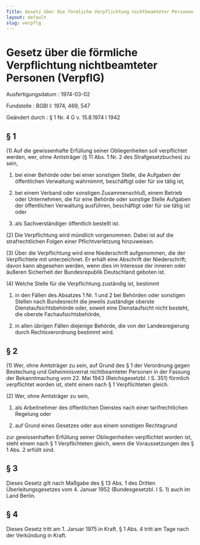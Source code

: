 ```yaml
---
Title: Gesetz über die förmliche Verpflichtung nichtbeamteter Personen
layout: default
slug: verpflg
---
```


# Gesetz über die förmliche Verpflichtung nichtbeamteter Personen (VerpflG)

Ausfertigungsdatum
:   1974-03-02

Fundstelle
:   BGBl I: 1974, 469, 547

Geändert durch
:   § 1 Nr. 4 G v. 15.8.1974 I 1942


## § 1

(1) Auf die gewissenhafte Erfüllung seiner Obliegenheiten soll
verpflichtet werden, wer, ohne Amtsträger (§ 11 Abs. 1 Nr. 2 des
Strafgesetzbuches) zu sein,

1.  bei einer Behörde oder bei einer sonstigen Stelle, die Aufgaben der
    öffentlichen Verwaltung wahrnimmt, beschäftigt oder für sie tätig ist,


2.  bei einem Verband oder sonstigen Zusammenschluß, einem Betrieb oder
    Unternehmen, die für eine Behörde oder sonstige Stelle Aufgaben der
    öffentlichen Verwaltung ausführen, beschäftigt oder für sie tätig ist
    oder


3.  als Sachverständiger öffentlich bestellt ist.




(2) Die Verpflichtung wird mündlich vorgenommen. Dabei ist auf die
strafrechtlichen Folgen einer Pflichtverletzung hinzuweisen.

(3) Über die Verpflichtung wird eine Niederschrift aufgenommen, die
der Verpflichtete mit unterzeichnet. Er erhält eine Abschrift der
Niederschrift; davon kann abgesehen werden, wenn dies im Interesse der
inneren oder äußeren Sicherheit der Bundesrepublik Deutschland geboten
ist.

(4) Welche Stelle für die Verpflichtung zuständig ist, bestimmt

1.  in den Fällen des Absatzes 1 Nr. 1 und 2 bei Behörden oder sonstigen
    Stellen nach Bundesrecht die jeweils zuständige oberste
    Dienstaufsichtsbehörde oder, soweit eine Dienstaufsicht nicht besteht,
    die oberste Fachaufsichtsbehörde,


2.  in allen übrigen Fällen diejenige Behörde, die von der Landesregierung
    durch Rechtsverordnung bestimmt wird.





## § 2

(1) Wer, ohne Amtsträger zu sein, auf Grund des § 1 der Verordnung
gegen Bestechung und Geheimnisverrat nichtbeamteter Personen in der
Fassung der Bekanntmachung vom 22. Mai 1943 (Reichsgesetzbl. I S. 351)
förmlich verpflichtet worden ist, steht einem nach § 1 Verpflichteten
gleich.

(2) Wer, ohne Amtsträger zu sein,

1.  als Arbeitnehmer des öffentlichen Dienstes nach einer tarifrechtlichen
    Regelung oder


2.  auf Grund eines Gesetzes oder aus einem sonstigen Rechtsgrund



zur gewissenhaften Erfüllung seiner Obliegenheiten verpflichtet worden
ist, steht einem nach § 1 Verpflichteten gleich, wenn die
Voraussetzungen des § 1 Abs. 2 erfüllt sind.


## § 3

Dieses Gesetz gilt nach Maßgabe des § 13 Abs. 1 des Dritten
Überleitungsgesetzes vom 4. Januar 1952 (Bundesgesetzbl. I S. 1) auch
im Land Berlin.


## § 4

Dieses Gesetz tritt am 1. Januar 1975 in Kraft. § 1 Abs. 4 tritt am
Tage nach der Verkündung in Kraft.

